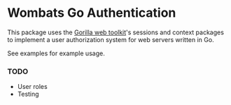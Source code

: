 # Wombats Go Authentication

This package uses the [Gorilla web toolkit](http://www.gorillatoolkit.org/)'s sessions and context
packages to implement a user authorization system for web servers written in Go.

See examples for example usage.

### TODO

- User roles
- Testing
